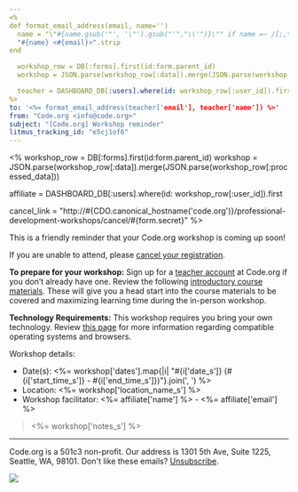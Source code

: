 ```yaml
---
<%
def format_email_address(email, name='')
  name = "\"#{name.gsub('"', '\"').gsub("'","\\'")}\"" if name =~ /[;,\"\'\(\)]/
  "#{name} <#{email}>".strip
end

  workshop_row = DB[:forms].first(id:form.parent_id)
  workshop = JSON.parse(workshop_row[:data]).merge(JSON.parse(workshop_row[:processed_data]))

  teacher = DASHBOARD_DB[:users].where(id: workshop_row[:user_id]).first
%>
to: '<%= format_email_address(teacher['email'], teacher['name']) %>'
from: "Code.org <info@code.org>"
subject: "[Code.org] Workshop reminder"
litmus_tracking_id: "e5cj1of6"
---
```


<%
  workshop_row = DB[:forms].first(id:form.parent_id)
  workshop = JSON.parse(workshop_row[:data]).merge(JSON.parse(workshop_row[:processed_data]))

  affiliate = DASHBOARD_DB[:users].where(id: workshop_row[:user_id]).first

  cancel_link = "http://#{CDO.canonical_hostname('code.org')}/professional-development-workshops/cancel/#{form.secret}"
%>

This is a friendly reminder that your Code.org workshop is coming up soon!

If you are unable to attend, please [cancel your registration](<%= cancel_link %>).

**To prepare for your workshop:** Sign up for a [teacher account](http://learn.code.org/users/sign_up?user%5Buser_type%5D=teacher) at Code.org if you don’t already have one. Review the following [introductory course materials](http://code.org/educate/k5/introPD). These will give you a head start into the course materials to be covered and maximizing learning time during the in-person workshop.

**Technology Requirements:** This workshop requires you bring your own technology. Review [this page](https://support.code.org/hc/en-us/articles/202591743-What-kind-of-operating-system-and-browser-do-I-need-to-use-Code-org-s-online-learning-system-) for more information regarding compatible operating systems and browsers.

Workshop details:

- Date(s): <%= workshop['dates'].map{|i| "#{i['date_s']} (#{i['start_time_s']} - #{i['end_time_s']})"}.join(', ') %>
- Location: <%= workshop['location_name_s'] %>
- Workshop facilitator: <%= affiliate['name'] %> - <%= affiliate['email'] %>

> <%= workshop['notes_s'] %>

<hr/>

Code.org is a 501c3 non-profit. Our address is 1301 5th Ave, Suite 1225, Seattle, WA, 98101. Don't like these emails? [Unsubscribe](<%= unsubscribe_link %>).

![](<%= tracking_pixel %>)

